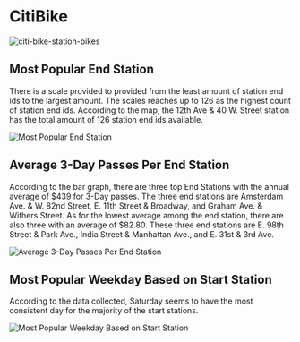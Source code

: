 # CitiBike
![citi-bike-station-bikes](https://user-images.githubusercontent.com/47166187/61429300-905f1c80-a8da-11e9-9906-011f4358e979.jpg)


## Most Popular End Station
There is a scale provided to provided from the least amount of station end ids to the largest amount. The scales reaches up to 126 as the highest count of station end ids. According to the map, the 12th Ave & 40 W. Street station has the total amount of 126 station end ids available.

![Most Popular End Station](https://user-images.githubusercontent.com/47166187/61428099-9b637e00-a8d5-11e9-9cc6-ddfb6ac5b2ef.png)


## Average 3-Day Passes Per End Station
According to the bar graph, there are three top End Stations with the annual average of $439 for 3-Day passes. The three end stations are Amsterdam Ave. & W. 82nd Street, E. 11th Street & Broadway, and Graham Ave. & Withers Street. As for the lowest average among the end station, there are also three with an average of $82.80. These three end stations are E. 98th Street & Park Ave., India Street & Manhattan Ave., and E. 31st & 3rd Ave.

![Average 3-Day Passes Per End Station](https://user-images.githubusercontent.com/47166187/61428820-baafda80-a8d8-11e9-8820-8a242e96b4d1.png)

## Most Popular Weekday Based on Start Station
According to the data collected, Saturday seems to have the most consistent day for the majority of the start stations.

![Most Popular Weekday Based on Start Station](https://user-images.githubusercontent.com/47166187/61429380-eaf87880-a8da-11e9-914b-b8e1d6ebc52f.png)

